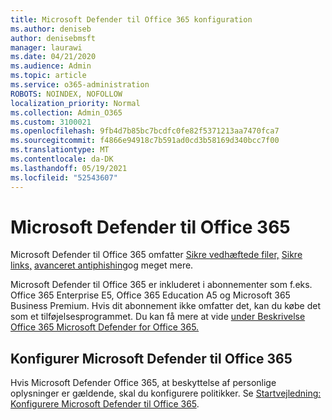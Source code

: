 ```yaml
---
title: Microsoft Defender til Office 365 konfiguration
ms.author: deniseb
author: denisebmsft
manager: laurawi
ms.date: 04/21/2020
ms.audience: Admin
ms.topic: article
ms.service: o365-administration
ROBOTS: NOINDEX, NOFOLLOW
localization_priority: Normal
ms.collection: Admin_O365
ms.custom: 3100021
ms.openlocfilehash: 9fb4d7b85bc7bcdfc0fe82f5371213aa7470fca7
ms.sourcegitcommit: f4866e94918c7b591ad0cd3b58169d340bcc7f00
ms.translationtype: MT
ms.contentlocale: da-DK
ms.lasthandoff: 05/19/2021
ms.locfileid: "52543607"
---
```

# <a name="microsoft-defender-for-office-365"></a>Microsoft Defender til Office 365

Microsoft Defender til Office 365 omfatter [Sikre vedhæftede filer,](/microsoft-365/security/office-365-security/atp-safe-attachments) [Sikre links,](/microsoft-365/security/office-365-security/atp-safe-links) [avanceret antiphishing](/microsoft-365/security/office-365-security/atp-anti-phishing)og meget mere. 

Microsoft Defender til Office 365 er inkluderet i abonnementer som f.eks. Office 365 Enterprise E5, Office 365 Education A5 og Microsoft 365 Business Premium. Hvis dit abonnement ikke omfatter det, kan du købe det som et tilføjelsesprogrammet. Du kan få mere at vide [under Beskrivelse Office 365 Microsoft Defender for Office 365.](/office365/servicedescriptions/office-365-advanced-threat-protection-service-description)

## <a name="set-up-microsoft-defender-for-office-365"></a>Konfigurer Microsoft Defender til Office 365

Hvis Microsoft Defender Office 365, at beskyttelse af personlige oplysninger er gældende, skal du konfigurere politikker. Se [Startvejledning: Konfigurere Microsoft Defender til Office 365](/microsoft-365/security/office-365-security/office-365-atp).

